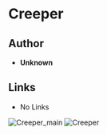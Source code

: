 <detail>

# Creeper  
  
>
  
## Author 
- **Unknown** 

## Links
- No Links

![Creeper_main](https://github.com/masato462/Minicraft-Rebuild-and-Mod-Archives/blob/master/minicraft_archives/Minicraft%20Mods/Celeixen/screenshot/Celeixen_main.png)
![Creeper](https://github.com/masato462/Minicraft-Rebuild-and-Mod-Archives/blob/master/minicraft_archives/Minicraft%20Mods/Creeper/screenshot/Creeper.png)
</detail>
<p>

<detail>